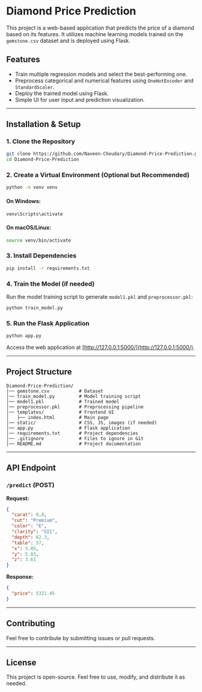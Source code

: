 # Diamond Price Prediction

This project is a web-based application that predicts the price of a diamond based on its features. It utilizes machine learning models trained on the `gemstone.csv` dataset and is deployed using Flask.

## Features
- Train multiple regression models and select the best-performing one.
- Preprocess categorical and numerical features using `OneHotEncoder` and `StandardScaler`.
- Deploy the trained model using Flask.
- Simple UI for user input and prediction visualization.

---

## Installation & Setup

### 1. Clone the Repository
```sh
git clone https://github.com/Naveen-Choudary/Diamond-Price-Prediction.git
cd Diamond-Price-Prediction
```

### 2. Create a Virtual Environment (Optional but Recommended)
```sh
python -m venv venv
```
#### On Windows:
```sh
venv\Scripts\activate
```
#### On macOS/Linux:
```sh
source venv/bin/activate
```

### 3. Install Dependencies
```sh
pip install -r requirements.txt
```

### 4. Train the Model (if needed)
Run the model training script to generate `model1.pkl` and `preprocessor.pkl`:
```sh
python train_model.py
```

### 5. Run the Flask Application
```sh
python app.py
```
Access the web application at [http://127.0.0.1:5000/](http://127.0.0.1:5000/).

---

## Project Structure
```
Diamond-Price-Prediction/
│── gemstone.csv           # Dataset
│── train_model.py         # Model training script
│── model1.pkl             # Trained model
│── preprocessor.pkl       # Preprocessing pipeline
│── templates/             # Frontend UI
│   ├── index.html         # Main page
│── static/                # CSS, JS, images (if needed)
│── app.py                 # Flask application
│── requirements.txt       # Project dependencies
│── .gitignore             # Files to ignore in Git
│── README.md              # Project documentation
```

---

## API Endpoint

### `/predict` (POST)

**Request:**
```json
{
  "carat": 0.8,
  "cut": "Premium",
  "color": "E",
  "clarity": "SI1",
  "depth": 62.3,
  "table": 57,
  "x": 5.85,
  "y": 5.83,
  "z": 3.61
}
```

**Response:**
```json
{
  "price": 5321.45
}
```

---

## Contributing
Feel free to contribute by submitting issues or pull requests.

---

## License
This project is open-source. Feel free to use, modify, and distribute it as needed.
